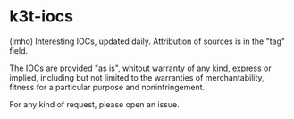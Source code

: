 # k3t-iocs

(imho) Interesting IOCs, updated daily.
Attribution of sources is in the "tag" field.

The IOCs are provided "as is", whitout warranty of any kind, express or implied, including but not limited to the warranties of merchantability, fitness for a particular purpose and noninfringement.

For any kind of request, please open an issue.
